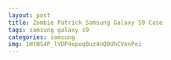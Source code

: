 ```yaml
---
layout: post
title: Zombie Patrick Samsung Galaxy S9 Case
tags: samsung galaxy s9
categories: samsung
img: 1HtNS4P_lVDP4opoq8uz4nQ0UhCVenPei
---
```

